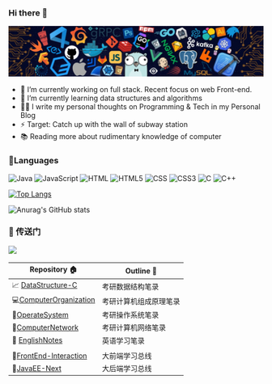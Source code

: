 ### Hi there 👋


![](https://github.com/aqlzh/aqlzh/blob/main/github.jpg)


- 🔭 I’m currently working on full stack. Recent focus on web Front-end.
- 🌱 I’m currently learning data structures and algorithms
- ✍🏻 I write my personal thoughts on Programming & Tech in my Personal Blog
- ⚡ Target: Catch up with the wall of subway station 
- 📚 Reading more about  rudimentary knowledge of computer 




### 🔨Languages

<p>
    <img alt="Java" src="https://img.shields.io/badge/java-%23ED8B00.svg?&style=for-the-badge&logo=java&logoColor=white"/>  
    <img alt="JavaScript" src="https://img.shields.io/badge/javascript%20-%23323330.svg?&style=for-the-badge&logo=javascript&logoColor=%23F7DF1E"/>
  	<img alt="HTML" src="https://img.shields.io/badge/HTML-239120?style=for-the-badge&logo=html5&logoColor=white"/>
    <img alt="HTML5" src="https://img.shields.io/badge/html5%20-%23E34F26.svg?&style=for-the-badge&logo=html5&logoColor=white"/>
  	<img alt="CSS" src="https://img.shields.io/badge/CSS-239120?&style=for-the-badge&logo=css3&logoColor=white"/>
    <img alt="CSS3" src="https://img.shields.io/badge/css3%20-%231572B6.svg?&style=for-the-badge&logo=css3&logoColor=white"/>
    <img alt="C" src="https://img.shields.io/badge/c%20-%2300599C.svg?&style=for-the-badge&logo=c&logoColor=white"/>
    <img alt="C++" src="https://img.shields.io/badge/c++%20-%2300599C.svg?&style=for-the-badge&logo=c%2B%2B&ogoColor=white"/>
  
</p>




[![Top Langs](https://github-readme-stats.vercel.app/api/top-langs/?username=aqlzh&layout=compact)](https://github.com/anuraghazra/github-readme-stats)

![Anurag's GitHub stats](https://github-readme-stats.vercel.app/api?username=aqlzh&show_icons=true&theme=Gradient)

### :door: 传送门   
 ![](https://visitor-badge.glitch.me/badge?page_id=aqlzh.readme)

| Repository    :house:                                        | Outline   :pencil:     |
| ------------------------------------------------------------ | ---------------------- |
| :chart_with_upwards_trend: [DataStructure-C](https://github.com/aqlzh/DataStructure-C)  | 考研数据结构笔录       |
| :computer:[ComputerOrganization](https://github.com/aqlzh/ComputerOrganization) | 考研计算机组成原理笔录  |
| :minidisc:[OperateSystem](https://github.com/aqlzh/OperateSystem)      | 考研操作系统笔录       |
| :satellite:[ComputerNetwork](https://github.com/aqlzh/ComputerNetwork)  | 考研计算机网络笔录     |
| :crown:  [EnglishNotes](https://github.com/aqlzh/EnglishNotes)        | 英语学习笔录         | 
|                                                              |                        |
| :art:[FrontEnd-Interaction](https://github.com/aqlzh/FrontEnd-Interaction) | 大前端学习总线         |
| :rocket:[JavaEE-Next](https://github.com/aqlzh/JavaEE-Next)          | 大后端学习总线         |




